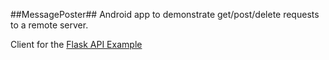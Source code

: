 ##MessagePoster##
Android app to demonstrate get/post/delete requests to a remote server.

Client for the <a href="https://github.com/krushton/flask-api-example">Flask API Example</a>
